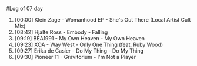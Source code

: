 #Log of 07 day

1. [00:00] Klein Zage - Womanhood EP - She's Out There (Local Artist Cult Mix)
1. [08:42] Hjalte Ross - Embody - Falling
1. [09:19] BEA1991 - My Own Heaven - My Own Heaven
1. [09:23] XOA - Way West - Only One Thing (feat. Ruby Wood)
1. [09:27] Erika de Casier - Do My Thing - Do My Thing
1. [09:30] Pioneer 11 - Gravitorium - I'm Not a Player
